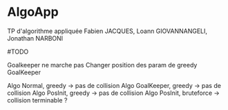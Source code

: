 # AlgoApp
TP d'algorithme appliquée Fabien JACQUES, Loann GIOVANNANGELI, Jonathan NARBONI

#TODO

Goalkeeper ne marche pas
Changer position des param de greedy GoalKeeper

Algo Normal, greedy -> pas de collision
Algo GoalKeeper, greedy -> pas de collision
Algo PosInit, greedy -> pas de collision
Algo PosInit, bruteforce -> collision terminable ?
